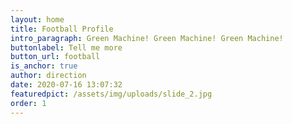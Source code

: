 ```yaml
---
layout: home
title: Football Profile
intro_paragraph: Green Machine! Green Machine! Green Machine!
buttonlabel: Tell me more
button_url: football
is_anchor: true
author: direction
date: 2020-07-16 13:07:32
featuredpict: /assets/img/uploads/slide_2.jpg
order: 1
---
```


